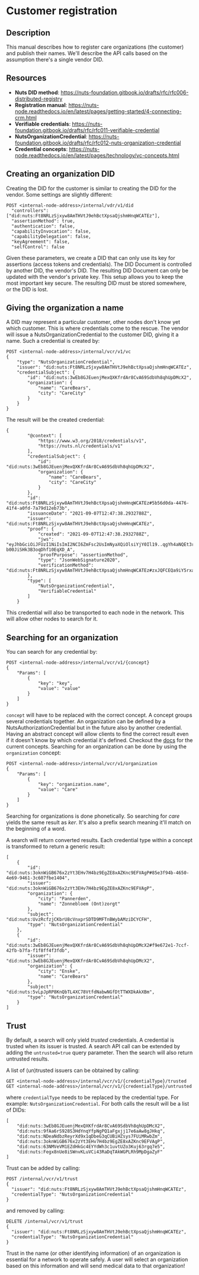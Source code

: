 # Customer registration

## Description

This manual describes how to register care organizations (the customer) and publish their names.
We'll describe the API calls based on the assumption there's a single vendor DID.

## Resources

- **Nuts DID method**: https://nuts-foundation.gitbook.io/drafts/rfc/rfc006-distributed-registry
- **Registration manual**: https://nuts-node.readthedocs.io/en/latest/pages/getting-started/4-connecting-crm.html
- **Verifiable credentials**: https://nuts-foundation.gitbook.io/drafts/rfc/rfc011-verifiable-credential
- **NutsOrganizationCredential**: https://nuts-foundation.gitbook.io/drafts/rfc/rfc012-nuts-organization-credential
- **Credential concepts**: https://nuts-node.readthedocs.io/en/latest/pages/technology/vc-concepts.html

## Creating an organization DID

Creating the DID for the customer is similar to creating the DID for the vendor.
Some settings are slightly different:

```
POST <internal-node-address>/internal/vdr/v1/did
  "controllers": ["did:nuts:Ft8NRLzSjxyw8AmTHVtJ9ehBctXpsaQjshmHnqWCATEz"],
  "assertionMethod": true,
  "authentication": false,
  "capabilityInvocation": false,
  "capabilityDelegation": false,
  "keyAgreement": false,
  "selfControl": false
```

Given these parameters, we create a DID that can only use its key for assertions (access tokens and credentials).
The DID Document is controlled by another DID, the vendor's DID.
The resulting DID Document can only be updated with the vendor's private key.
This setup allows you to keep the most important key secure.
The resulting DID must be stored somewhere, or the DID is lost.

## Giving the organization a name

A DID may represent a particular customer, other nodes don't know yet which customer.
This is where credentials come to the rescue. The vendor will issue a NutsOrganizationCredential to the customer DID, giving it a name.
Such a credential is created by:

```
POST <internal-node-address>/internal/vcr/v1/vc
{
    "type": "NutsOrganizationCredential",
    "issuer": "did:nuts:Ft8NRLzSjxyw8AmTHVtJ9ehBctXpsaQjshmHnqWCATEz",
    "credentialSubject": {
        "id": "did:nuts:3wEb8GJEuenjMexQXKfrdAr8CvA69SdbVh8qhUpDMcX2",
        "organization": {
            "name": "CareBears",
            "city": "CareCity"
        }
    }
}
```

The result will be the created credential:

```
{
        "@context": [
            "https://www.w3.org/2018/credentials/v1",
            "https://nuts.nl/credentials/v1"
        ],
        "credentialSubject": {
            "id": "did:nuts:3wEb8GJEuenjMexQXKfrdAr8CvA69SdbVh8qhUpDMcX2",
            "organization": {
                "name": "CareBears",
                "city": "CareCity"
            }
        },
        "id": "did:nuts:Ft8NRLzSjxyw8AmTHVtJ9ehBctXpsaQjshmHnqWCATEz#5b56d0da-4476-41f4-a0fd-7a79d12eb73b",
        "issuanceDate": "2021-09-07T12:47:38.2932788Z",
        "issuer": "did:nuts:Ft8NRLzSjxyw8AmTHVtJ9ehBctXpsaQjshmHnqWCATEz",
        "proof": {
            "created": "2021-09-07T12:47:38.2932788Z",
            "jws": "eyJhbGciOiJFUzI1NiIsImI2NCI6ZmFsc2UsImNyaXQiOlsiYjY0Il19..qgYh4aNQEt3reoePjd7SPoedq_89yGmyM4VZnpKtDorH92GqC9cdFRrUPfOEE-b00JiSHk3B3oqDhf10EqXD_A",
            "proofPurpose": "assertionMethod",
            "type": "JsonWebSignature2020",
            "verificationMethod": "did:nuts:Ft8NRLzSjxyw8AmTHVtJ9ehBctXpsaQjshmHnqWCATEz#zxJQFCEQa9iY5rxa7McvXMQ5bXJb1A8vKIiW3YKv1pY"
        },
        "type": [
            "NutsOrganizationCredential",
            "VerifiableCredential"
        ]
    }
```

This credential will also be transported to each node in the network.
This will allow other nodes to search for it.

## Searching for an organization

You can search for any credential by:

```
POST <internal-node-address>/internal/vcr/v1/{concept}
{
    "Params": [
        {
            "key": "key",
            "value": "value"
        }
    ]
}
```

`concept` will have to be replaced with the correct concept. A concept groups several credentials together.
An organization can be defined by a NutsAuthorizationCredential but in the future also by another credential.
Having an abstract concept will allow clients to find the correct result even if it doesn't know by which credential it's defined.
Checkout the [docs](https://nuts-node.readthedocs.io/en/latest/pages/technology/vc-concepts.html) for the current concepts.
Searching for an organization can be done by using the `organization` concept:

```
POST <internal-node-address>/internal/vcr/v1/organization
{
    "Params": [
        {
            "key": "organization.name",
            "value": "Care"
        }
    ]
}
```

Searching for organizations is done phonetically. So searching for *care* yields the same result as *ker*.
It's also a prefix search meaning it'll match on the beginning of a word.

A search will return converted results. Each credential type within a concept is transformed to return a generic result:

```
[
    {
        "id": "did:nuts:3oknWiGB676x2zYt3EHv7H4bz9EgZE8xAZKnc9EFVAgP#85e3f94b-4650-4e69-9461-3c607fbe1404",
        "issuer": "did:nuts:3oknWiGB676x2zYt3EHv7H4bz9EgZE8xAZKnc9EFVAgP",
        "organization": {
            "city": "Pannerden",
            "name": "Zonnebloem (Ont)zorgt"
        },
        "subject": "did:nuts:UvzRcfzjCKbrU8cVnxprSDTD9MFTnBWybAMziDCYCFH",
        "type": "NutsOrganizationCredential"
    },
    {
        "id": "did:nuts:3wEb8GJEuenjMexQXKfrdAr8CvA69SdbVh8qhUpDMcX2#f9e672e1-7ccf-42fb-b7fa-f1f8ff4f3fdb",
        "issuer": "did:nuts:3wEb8GJEuenjMexQXKfrdAr8CvA69SdbVh8qhUpDMcX2",
        "organization": {
            "city": "Enske",
            "name": "CareBears"
        },
        "subject": "did:nuts:5vLpJpRP8KnQbTL4XC78VtfdNabwNGfDtTTWXDkAkXBm",
        "type": "NutsOrganizationCredential"
    }
]
```

## Trust

By default, a search will only yield *trusted* credentials. A credential is trusted when its issuer is trusted.
A search API call can be extended by adding the `untrusted=true` query parameter. Then the search will also return untrusted results.

A list of (un)trusted issuers can be obtained by calling:

```
GET <internal-node-address>/internal/vcr/v1/{credentialType}/trusted
GET <internal-node-address>/internal/vcr/v1/{credentialType}/untrusted
```

where `credentialType` needs to be replaced by the credential type. For example: `NutsOrganizationCredential`.
For both calls the result will be a list of DIDs:

```
[
    "did:nuts:3wEb8GJEuenjMexQXKfrdAr8CvA69SdbVh8qhUpDMcX2",
    "did:nuts:9fAa6rS928S3HdYnqYfpNgPQ1aFgxjj17e6aAw8gJHkq",
    "did:nuts:NDeaNdbzReyrXd9x1qDbeG3qCUBiHZsys7FUiMRwbZm",
    "did:nuts:3oknWiGB676x2zYt3EHv7H4bz9EgZE8xAZKnc9EFVAgP",
    "did:nuts:63NMVeVM1EZdHkGc4EYYdWh3c1uvtUZo3Kuj63rgq7e5",
    "did:nuts:Fegx8nUe8iSWnvKLuVCi43RaDqTAkWGPLRh9MpDgaZyF"
]
```

Trust can be added by calling:
```
POST /internal/vcr/v1/trust
{
  "issuer": "did:nuts:Ft8NRLzSjxyw8AmTHVtJ9ehBctXpsaQjshmHnqWCATEz",
  "credentialType": "NutsOrganizationCredential"
}
```

and removed by calling:
```
DELETE /internal/vcr/v1/trust
{
  "issuer": "did:nuts:Ft8NRLzSjxyw8AmTHVtJ9ehBctXpsaQjshmHnqWCATEz",
  "credentialType": "NutsOrganizationCredential"
}
```

Trust in the name (or other identifying information) of an organization is essential for a network to operate safely.
A user will select an organization based on this information and will send medical data to that organization!
